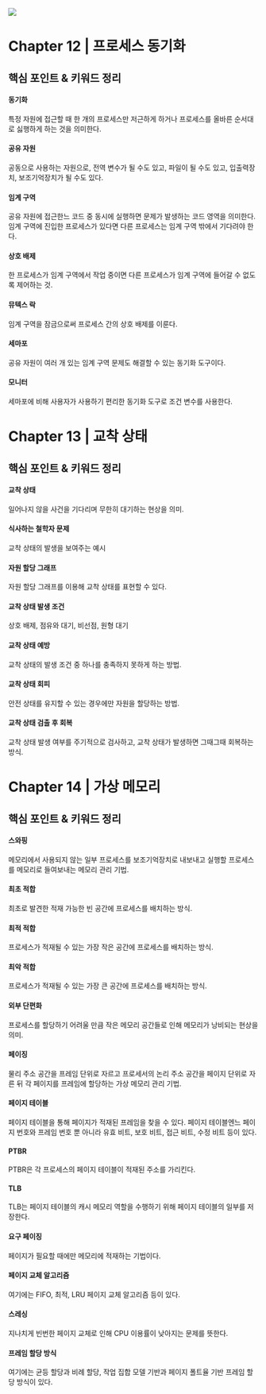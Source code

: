 ![](https://velog.velcdn.com/images/krylo71911/post/158344bd-0efb-4308-b2af-1dff639a6ff6/image.jpeg)
# Chapter 12 | 프로세스 동기화 

## 핵심 포인트 & 키워드 정리
#### 동기화
특정 자원에 접근할 때 한 개의 프로세스만 저근하게 하거나 프로세스를 올바른 순서대로 싫행하게 하는 것을 의미한다.
#### 공유 자원
공동으로 사용하는 자원으로, 전역 변수가 될 수도 있고, 파일이 될 수도 있고, 입출력장치, 보조기억장치가 될 수도 있다.
#### 임계 구역
공유 자원에 접근한느 코드 중 동시에 실행하면 문제가 발생하는 코드 영역을 의미한다. 임계 구역에 진입한 프로세스가 있다면 다른 프로세스는 임계 구역 밖에서 기다려야 한다.
#### 상호 배제
한 프로세스가 임계 구역에서 작업 중이면 다른 프로세스가 임계 구역에 들어갈 수 없도록 제어하는 것.
#### 뮤텍스 락
임계 구역을 잠금으로써 프로세스 간의 상호 배제를 이룬다.
#### 세마포
공유 자원이 여러 개 있는 임계 구역 문제도 해결할 수 있는 동기화 도구이다.
#### 모니터
세마포에 비해 사용자가 사용하기 편리한 동기화 도구로 조건 변수를 사용한다. 


# Chapter 13 | 교착 상태
## 핵심 포인트 & 키워드 정리
#### 교착 상태
일어나지 않을 사건을 기다리며 무한히 대기하는 현상을 의미.
#### 식사하는 철학자 문제
교착 상태의 발생을 보여주는 예시
#### 자원 할당 그래프
자원 할당 그래프를 이용해 교착 상태를 표현할 수 있다.
#### 교착 상태 발생 조건
상호 배제, 점유와 대기, 비선점, 원형 대기
#### 교착 상태 예방
교착 상태의 발생 조건 중 하나를 충족하지 못하게 하는 방법.
#### 교착 상태 회피
안전 상태를 유지할 수 있는 경우에만 자원을 할당하는 방법.
#### 교착 상태 검출 후 회복
교착 상태 발생 여부를 주기적으로 검사하고, 교착 상태가 발생하면 그때그때 회복하는 방식.


# Chapter 14 | 가상 메모리
## 핵심 포인트 & 키워드 정리
#### 스와핑
메모리에서 사용되지 않는 일부 프로세스를 보조기억장치로 내보내고 실행할 프로세스를 메모리로 들여보내는 메모리 관리 기법.
#### 최초 적합 
최초로 발견한 적재 가능한 빈 공간에 프로세스를 배치하는 방식.
#### 최적 적합
프로세스가 적재될 수 있는 가장 작은 공간에 프로세스를 배치하는 방식.
#### 최악 적합
프로세스가 적재될 수 있는 가장 큰 공간에 프로세스를 배치하는 방식.
#### 외부 단편화
프로세스를 할당하기 어려울 만큼 작은 메모리 공간들로 인해 메모리가 낭비되는 현상을 의미.
#### 페이징
물리 주소 공간을 프레임 단위로 자르고 프로세서의 논리 주소 공간을 페이지 단위로 자른 뒤 각 페이지를 프레임에 할당하는 가상 메모리 관리 기법.
#### 페이지 테이블
페이지 테이블을 통해 페이지가 적재된 프레임을 찾을 수 있다. 페이지 테이블엔느 페이지 번호와 프레임 번호 뿐 아니라 유효 비트, 보호 비트, 접근 비트, 수정 비트 등이 있다.
#### PTBR
PTBR은 각 프로세스의 페이지 테이블이 적재된 주소를 가리킨다.
#### TLB 
TLB는 페이지 테이블의 캐시 메모리 역할을 수행하기 위해 페이지 테이블의 일부를 저장한다. 
#### 요구 페이징
페이지가 필요할 때에만 메모리에 적재하는 기법이다.
#### 페이지 교체 알고리즘
여기에는 FIFO, 최적, LRU 페이지 교체 알고리즘 등이 있다.
#### 스레싱
지나치게 빈번한 페이지 교체로 인해 CPU 이용률이 낮아지는 문제를 뜻한다.
#### 프레임 할당 방식
여기에는 균등 할당과 비례 할당, 작업 집합 모델 기반과 페이지 폴트율 기반 프레임 할당 방식이 있다. 
